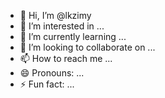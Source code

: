 - 👋 Hi, I’m @lkzimy
- 👀 I’m interested in ...
- 🌱 I’m currently learning ...
- 💞️ I’m looking to collaborate on ...
- 📫 How to reach me ...
- 😄 Pronouns: ...
- ⚡ Fun fact: ...

<!---
lkzimy/lkzimy is a ✨ special ✨ repository because its `README.md` (this file) appears on your GitHub profile.
You can click the Preview link to take a look at your changes.
--->
